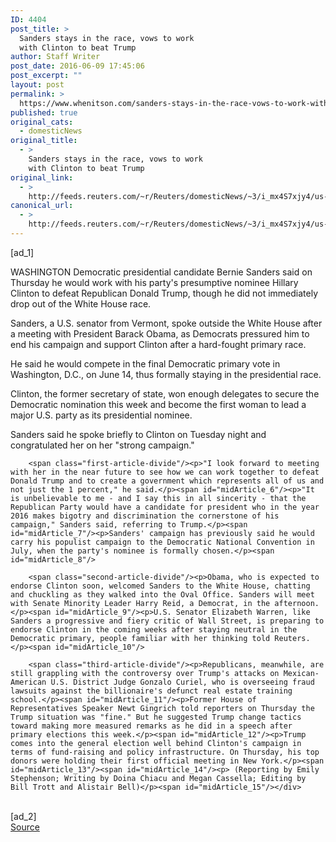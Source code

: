 ```yaml
---
ID: 4404
post_title: >
  Sanders stays in the race, vows to work
  with Clinton to beat Trump
author: Staff Writer
post_date: 2016-06-09 17:45:06
post_excerpt: ""
layout: post
permalink: >
  https://www.whenitson.com/sanders-stays-in-the-race-vows-to-work-with-clinton-to-beat-trump/
published: true
original_cats:
  - domesticNews
original_title:
  - >
    Sanders stays in the race, vows to work
    with Clinton to beat Trump
original_link:
  - >
    http://feeds.reuters.com/~r/Reuters/domesticNews/~3/i_mx4S7xjy4/us-usa-election-sanders-whitehouse-idUSKCN0YV1UB
canonical_url:
  - >
    http://feeds.reuters.com/~r/Reuters/domesticNews/~3/i_mx4S7xjy4/us-usa-election-sanders-whitehouse-idUSKCN0YV1UB
---
```

 [ad_1]
<br><div id="articleText">
<span id="midArticle_start"/>

<span id="midArticle_0"/><span class="focusParagraph" readability="5"><p><span class="articleLocation">WASHINGTON</span> Democratic presidential candidate Bernie Sanders said on Thursday he would work with his party's presumptive nominee Hillary Clinton to defeat Republican Donald Trump, though he did not immediately drop out of the White House race. </p></span><span id="midArticle_1"/><p>Sanders, a U.S. senator from Vermont, spoke outside the White House after a meeting with President Barack Obama, as Democrats pressured him to end his campaign and support Clinton after a hard-fought primary race.</p><span id="midArticle_2"/><p>He said he would compete in the final Democratic primary vote in Washington, D.C., on June 14, thus formally staying in the presidential race. </p><span id="midArticle_3"/><p>Clinton, the former secretary of state, won enough delegates to secure the Democratic nomination this week and become the first woman to lead a major U.S. party as its presidential nominee.</p><span id="midArticle_4"/><p>Sanders said he spoke briefly to Clinton on Tuesday night and congratulated her on her "strong campaign." </p><span id="midArticle_5"/>
        
        <span class="first-article-divide"/><p>"I look forward to meeting with her in the near future to see how we can work together to defeat Donald Trump and to create a government which represents all of us and not just the 1 percent," he said.</p><span id="midArticle_6"/><p>"It is unbelievable to me - and I say this in all sincerity - that the Republican Party would have a candidate for president who in the year 2016 makes bigotry and discrimination the cornerstone of his campaign," Sanders said, referring to Trump.</p><span id="midArticle_7"/><p>Sanders' campaign has previously said he would carry his populist campaign to the Democratic National Convention in July, when the party's nominee is formally chosen.</p><span id="midArticle_8"/>
        
        <span class="second-article-divide"/><p>Obama, who is expected to endorse Clinton soon, welcomed Sanders to the White House, chatting and chuckling as they walked into the Oval Office. Sanders will meet with Senate Minority Leader Harry Reid, a Democrat, in the afternoon.</p><span id="midArticle_9"/><p>U.S. Senator Elizabeth Warren, like Sanders a progressive and fiery critic of Wall Street, is preparing to endorse Clinton in the coming weeks after staying neutral in the Democratic primary, people familiar with her thinking told Reuters.</p><span id="midArticle_10"/>
        
        <span class="third-article-divide"/><p>Republicans, meanwhile, are still grappling with the controversy over Trump's attacks on Mexican-American U.S. District Judge Gonzalo Curiel, who is overseeing fraud lawsuits against the billionaire's defunct real estate training school.</p><span id="midArticle_11"/><p>Former House of Representatives Speaker Newt Gingrich told reporters on Thursday the Trump situation was "fine." But he suggested Trump change tactics toward making more measured remarks as he did in a speech after primary elections this week.</p><span id="midArticle_12"/><p>Trump comes into the general election well behind Clinton's campaign in terms of fund-raising and policy infrastructure. On Thursday, his top donors were holding their first official meeting in New York.</p><span id="midArticle_13"/><span id="midArticle_14"/><p> (Reporting by Emily Stephenson; Writing by Doina Chiacu and Megan Cassella; Editing by Bill Trott and Alistair Bell)</p><span id="midArticle_15"/></div>
<br>[ad_2]
<br><a href="http://feeds.reuters.com/~r/Reuters/domesticNews/~3/i_mx4S7xjy4/us-usa-election-sanders-whitehouse-idUSKCN0YV1UB">Source </a>